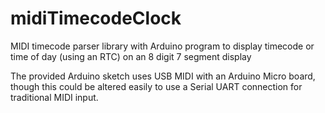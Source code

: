 # midiTimecodeClock
MIDI timecode parser library with Arduino program to display timecode or time of day (using an RTC) on an 8 digit 7 segment display

The provided Arduino sketch uses USB MIDI with an Arduino Micro board, though this could be altered easily to use a Serial UART connection for traditional MIDI input.
